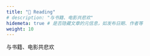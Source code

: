 ```yaml
---
title: "📖 Reading"
# description: "与书籍、电影共悲欢"
hidemeta: true # 是否隐藏文章的元信息，如发布日期、作者等
weight: 10
---
```


与书籍、电影共悲欢
